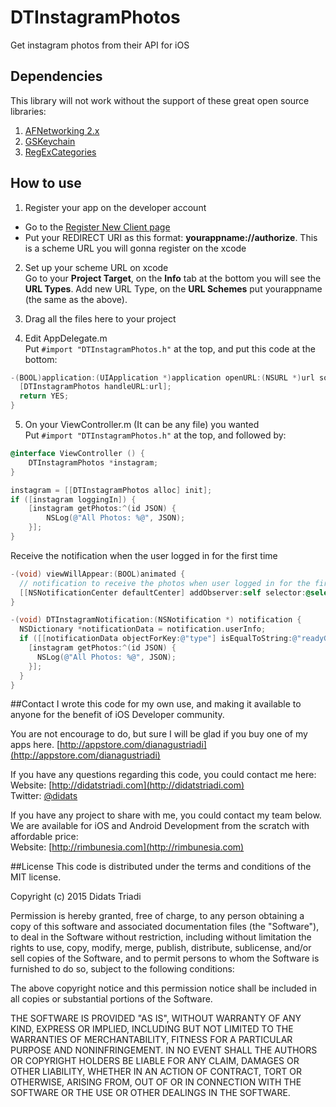 # DTInstagramPhotos
Get instagram photos from their API for iOS

## Dependencies
This library will not work without the support of these great open source libraries:  
1. [AFNetworking 2.x](https://github.com/AFNetworking/AFNetworking)  
2. [GSKeychain](https://github.com/goosoftware/GSKeychain)  
3. [RegExCategories](https://github.com/bendytree/Objective-C-RegEx-Categories)  

## How to use
1. Register your app on the developer account  
 - Go to the [Register New Client page](http://instagram.com/developer/clients/register/)  
 - Put your REDIRECT URI as this format: **yourappname://authorize**. This is a scheme URL you will gonna register on the xcode  

2. Set up your scheme URL on xcode  
Go to your **Project Target**, on the **Info** tab at the bottom you will see the **URL Types**. Add new URL Type, on the **URL Schemes** put yourappname (the same as the above).  

3. Drag all the files here to your project  

4. Edit AppDelegate.m  
Put `#import "DTInstagramPhotos.h"` at the top, and put this code at the bottom:  

```ObjectiveC
-(BOOL)application:(UIApplication *)application openURL:(NSURL *)url sourceApplication:(NSString *)sourceApplication annotation:(id)annotation {
  [DTInstagramPhotos handleURL:url];
  return YES;
}
```

5. On your ViewController.m (It can be any file) you wanted  
Put `#import "DTInstagramPhotos.h"` at the top,  and followed by:

```ObjectiveC
@interface ViewController () {
    DTInstagramPhotos *instagram;
}
```

```ObjectiveC
instagram = [[DTInstagramPhotos alloc] init];
if ([instagram loggingIn]) {
    [instagram getPhotos:^(id JSON) {
        NSLog(@"All Photos: %@", JSON);
    }];
}
```

Receive the notification when the user logged in for the first time  

```ObjectiveC
-(void) viewWillAppear:(BOOL)animated {
  // notification to receive the photos when user logged in for the first time
  [[NSNotificationCenter defaultCenter] addObserver:self selector:@selector(DTInstagramNotification:) name:@"DTInstagram" object:nil];
}

-(void) DTInstagramNotification:(NSNotification *) notification {
  NSDictionary *notificationData = notification.userInfo;
  if ([[notificationData objectForKey:@"type"] isEqualToString:@"readyGetPhoto"]) {
    [instagram getPhotos:^(id JSON) {
      NSLog(@"All Photos: %@", JSON);
    }];
  }
}
```

##Contact
I wrote this code for my own use, and making it available to anyone for the benefit of iOS Developer community.  

You are not encourage to do, but sure I will be glad if you buy one of my apps here.   [http://appstore.com/dianagustriadi](http://appstore.com/dianagustriadi)  

If you have any questions regarding this code, you could contact me here:  
Website: [http://didatstriadi.com](http://didatstriadi.com)  
Twitter: [@didats](http://twitter.com/didats)  

If you have any project to share with me, you could contact my team below. We are available for iOS and Android Development from the scratch with affordable price:  
Website: [http://rimbunesia.com](http://rimbunesia.com)

##License
This code is distributed under the terms and conditions of the MIT license.

Copyright (c) 2015 Didats Triadi

Permission is hereby granted, free of charge, to any person obtaining a copy of this software and associated documentation files (the "Software"), to deal in the Software without restriction, including without limitation the rights to use, copy, modify, merge, publish, distribute, sublicense, and/or sell copies of the Software, and to permit persons to whom the Software is furnished to do so, subject to the following conditions:

The above copyright notice and this permission notice shall be included in all copies or substantial portions of the Software.

THE SOFTWARE IS PROVIDED "AS IS", WITHOUT WARRANTY OF ANY KIND, EXPRESS OR IMPLIED, INCLUDING BUT NOT LIMITED TO THE WARRANTIES OF MERCHANTABILITY, FITNESS FOR A PARTICULAR PURPOSE AND NONINFRINGEMENT. IN NO EVENT SHALL THE AUTHORS OR COPYRIGHT HOLDERS BE LIABLE FOR ANY CLAIM, DAMAGES OR OTHER LIABILITY, WHETHER IN AN ACTION OF CONTRACT, TORT OR OTHERWISE, ARISING FROM, OUT OF OR IN CONNECTION WITH THE SOFTWARE OR THE USE OR OTHER DEALINGS IN THE SOFTWARE.
